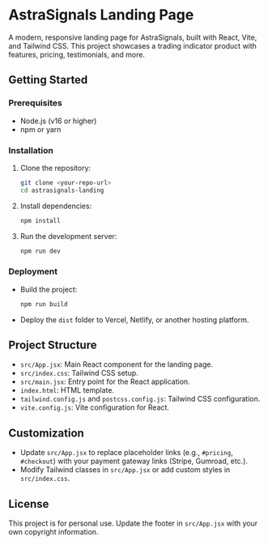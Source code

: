 # AstraSignals Landing Page

A modern, responsive landing page for AstraSignals, built with React, Vite, and Tailwind CSS. This project showcases a trading indicator product with features, pricing, testimonials, and more.

## Getting Started

### Prerequisites
- Node.js (v16 or higher)
- npm or yarn

### Installation
1. Clone the repository:
   ```bash
   git clone <your-repo-url>
   cd astrasignals-landing
   ```
2. Install dependencies:
   ```bash
   npm install
   ```
3. Run the development server:
   ```bash
   npm run dev
   ```

### Deployment
- Build the project:
  ```bash
  npm run build
  ```
- Deploy the `dist` folder to Vercel, Netlify, or another hosting platform.

## Project Structure
- `src/App.jsx`: Main React component for the landing page.
- `src/index.css`: Tailwind CSS setup.
- `src/main.jsx`: Entry point for the React application.
- `index.html`: HTML template.
- `tailwind.config.js` and `postcss.config.js`: Tailwind CSS configuration.
- `vite.config.js`: Vite configuration for React.

## Customization
- Update `src/App.jsx` to replace placeholder links (e.g., `#pricing`, `#checkout`) with your payment gateway links (Stripe, Gumroad, etc.).
- Modify Tailwind classes in `src/App.jsx` or add custom styles in `src/index.css`.

## License
This project is for personal use. Update the footer in `src/App.jsx` with your own copyright information.